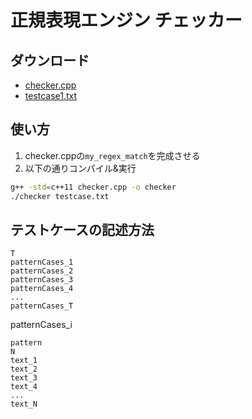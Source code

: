 # 正規表現エンジン チェッカー

## ダウンロード
- [checker.cpp](./file/checker.cpp)
- [testcase1.txt](./file/testcase1.txt)

## 使い方
1. checker.cppの`my_regex_match`を完成させる
1. 以下の通りコンパイル&実行

```sh
g++ -std=c++11 checker.cpp -o checker
./checker testcase.txt
```

## テストケースの記述方法

```
T
patternCases_1
patternCases_2
patternCases_3
patternCases_4
...
patternCases_T
```

patternCases_i

```
pattern
N
text_1
text_2
text_3
text_4
...
text_N
```
